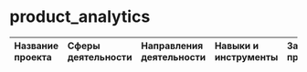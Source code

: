 # product_analytics
| Название проекта  | Сферы деятельности  | Направления деятельности | Навыки и инструменты | Задачи проекта |
|:------------- |:---------------| :-----------| :-------------| :------------------|
